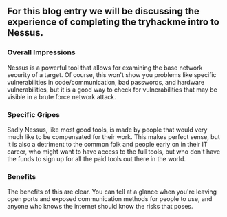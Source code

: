 ## For this blog entry we will be discussing the experience of completing the tryhackme intro to Nessus.

### Overall Impressions

Nessus is a powerful tool that allows for examining the base network security of a target. Of course, this won't show you problems like specific vulnerabilities in code/communication, bad passwords, and hardware vulnerabilities, but it is a good way to check for vulnerabilities that may be visible in a brute force network attack.

### Specific Gripes

Sadly Nessus, like most good tools, is made by people that would very much like to be compensated for their work. This makes perfect sense, but it is also a detriment to the common folk and people early on in their IT career, who might want to have access to the full tools, but who don't have the funds to sign up for all the paid tools out there in the world.

### Benefits

The benefits of this are clear. You can tell at a glance when you're leaving open ports and exposed communication methods for people to use, and anyone who knows the internet should know the risks that poses.
